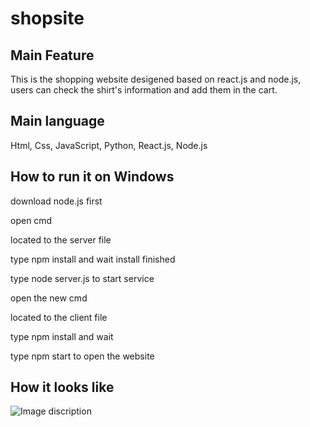 # shopsite

## Main Feature
This is the shopping website desigened based on react.js and node.js, users can check the shirt's information and add them in the cart.

## Main language
Html, Css, JavaScript, Python, React.js, Node.js

## How to run it on Windows

 download node.js first
 
 open cmd
 
 located to the server file
 
 type npm install and wait install finished
 
 type node server.js to start service
 
 open the new cmd
 
 located to the client file
 
 type npm install and wait
 
 type npm start to open the website
 
 ## How it looks like
 ![Image discription](https://github.com/Qiwei1i/img-storage/blob/main/shopsite.png)
